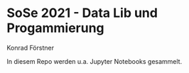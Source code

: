 # SoSe 2021 - Data Lib und Progammierung

Konrad Förstner

In diesem Repo werden u.a. Jupyter Notebooks gesammelt.
